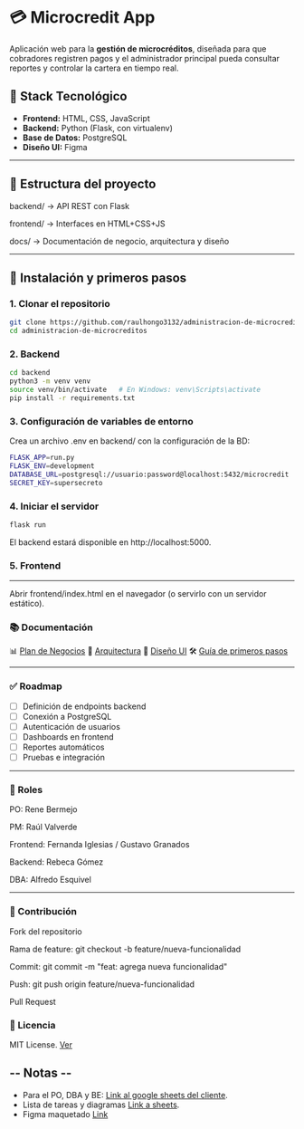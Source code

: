 # 💳 Microcredit App

Aplicación web para la **gestión de microcréditos**, diseñada para que cobradores registren pagos y el administrador principal pueda consultar reportes y controlar la cartera en tiempo real.  

## 🚀 Stack Tecnológico

- **Frontend:** HTML, CSS, JavaScript  
- **Backend:** Python (Flask, con virtualenv)  
- **Base de Datos:** PostgreSQL  
- **Diseño UI:** Figma  

---

## 📂 Estructura del proyecto

backend/ → API REST con Flask

frontend/ → Interfaces en HTML+CSS+JS

docs/ → Documentación de negocio, arquitectura y diseño


---

## 🔧 Instalación y primeros pasos

### 1. Clonar el repositorio
```bash
git clone https://github.com/raulhongo3132/administracion-de-microcreditos.git
cd administracion-de-microcreditos
```

### 2. Backend

```bash
cd backend
python3 -m venv venv
source venv/bin/activate   # En Windows: venv\Scripts\activate
pip install -r requirements.txt
```

### 3. Configuración de variables de entorno

Crea un archivo .env en backend/ con la configuración de la BD:

```bash
FLASK_APP=run.py
FLASK_ENV=development
DATABASE_URL=postgresql://usuario:password@localhost:5432/microcredit
SECRET_KEY=supersecreto
```

### 4. Iniciar el servidor
```bash
flask run
```
El backend estará disponible en http://localhost:5000.

### 5. Frontend
---
Abrir frontend/index.html en el navegador (o servirlo con un servidor estático).

### 📚 Documentación

📊 [Plan de Negocios](docs/business-plan.md)
📄 [Arquitectura](docs/arquitectura.md)
🎨 [Diseño UI](docs/ui-design.md)
🛠 [Guía de primeros pasos](docs/primeros_pasos.md)

---
### ✅ Roadmap
- [ ] Definición de endpoints backend
- [ ] Conexión a PostgreSQL
- [ ] Autenticación de usuarios
- [ ] Dashboards en frontend
- [ ] Reportes automáticos
- [ ] Pruebas e integración

---
### 👥 Roles

PO: Rene Bermejo

PM: Raúl Valverde

Frontend: Fernanda Iglesias / Gustavo Granados

Backend: Rebeca Gómez

DBA: Alfredo Esquivel

---
### 🤝 Contribución

Fork del repositorio

Rama de feature: git checkout -b feature/nueva-funcionalidad

Commit: git commit -m "feat: agrega nueva funcionalidad"

Push: git push origin feature/nueva-funcionalidad

Pull Request

### 📜 Licencia

MIT License. [Ver](docs/LICENSE)

## -- Notas --

- Para el PO, DBA y BE: [Link al google sheets del cliente](https://docs.google.com/spreadsheets/d/1zv5CVmtzXvHYGdaY3UP40fK2whJVYFIGNw84OHz_w0c/edit?usp=sharing).
- Lista de tareas y diagramas [Link a sheets](https://docs.google.com/spreadsheets/d/1otMOkEbiK9ZjKtjpQzz7Nzl1j3uJB0RvwW3Z7_zzNr4/edit?usp=sharing).
- Figma maquetado [Link](https://www.figma.com/design/ISTtXyQiLTXbODx6xckYG1/administracion-microcreditos?node-id=0-1&t=HzNzBObUzvOMqFpv-0)
